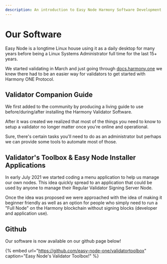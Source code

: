 ```yaml
---
description: An introduction to Easy Node Harmony Software Development
---
```


# Our Software

Easy Node is a longtime Linux house using it as a daily desktop for many years before being a Linux Systems Administrator full time for the last 15+ years.

We started validating in March and just going through [docs.harmony.one](https://docs.harmony.one) we knew there had to be an easier way for validators to get started with Harmony ONE Protocol.

## Validator Companion Guide

We first added to the community by producing a living guide to use before/during/after installing the Harmony Validator Software.

After it was created we realized that most of the things you need to know to setup a validator no longer matter once you're online and operational.

Sure, there's certain tasks you'll need to do as an administrator but perhaps we can provide some tools to automate most of those.

## Validator's Toolbox & Easy Node Installer Applications

In early July 2021 we started coding a menu application to help us manage our own nodes. This idea quickly spread to an application that could be used by anyone to manage their Regular Validator Signing Server Node.

Once the idea was proposed we were approached with the idea of making it beginner friendly as well as an option for people who simply need to run a "Full Node" on the Harmony blockchain without signing blocks \(developer and application use\).

## Github

Our software is now available on our github page below!

{% embed url="https://github.com/easy-node-one/validatortoolbox" caption="Easy Node\'s Validator Toolbox!" %}

